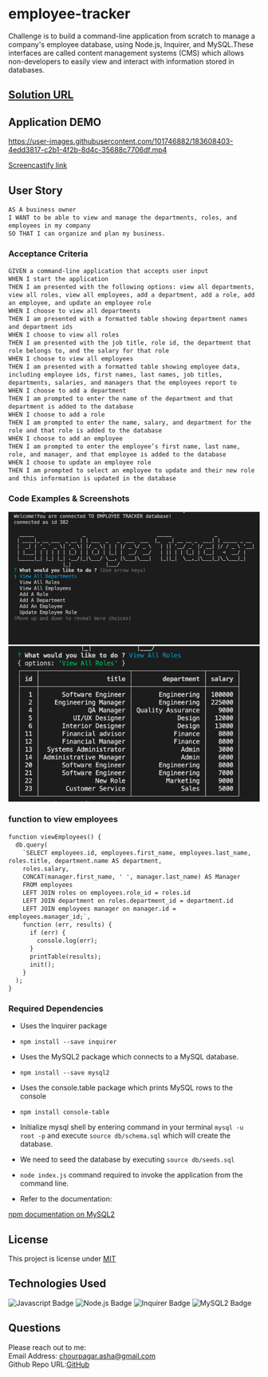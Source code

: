 # employee-tracker
Challenge is to build a command-line application from scratch to manage a company's employee database, using Node.js, Inquirer, and MySQL.These interfaces are called content management systems (CMS) which allows non-developers to easily view and interact with information stored in databases.

## [Solution URL](https://github.com/ashachakre0906/employee-tracker)

## Application DEMO

https://user-images.githubusercontent.com/101746882/183608403-4edd3817-c2b1-4f2b-8d4c-35688c7706df.mp4


[Screencastify link](https://watch.screencastify.com/v/ghrKO2GLVk2NqIsLT3e4)

## User Story
```
AS A business owner
I WANT to be able to view and manage the departments, roles, and employees in my company
SO THAT I can organize and plan my business.
```
### Acceptance Criteria
```
GIVEN a command-line application that accepts user input
WHEN I start the application
THEN I am presented with the following options: view all departments, view all roles, view all employees, add a department, add a role, add an employee, and update an employee role
WHEN I choose to view all departments
THEN I am presented with a formatted table showing department names and department ids
WHEN I choose to view all roles
THEN I am presented with the job title, role id, the department that role belongs to, and the salary for that role
WHEN I choose to view all employees
THEN I am presented with a formatted table showing employee data, including employee ids, first names, last names, job titles, departments, salaries, and managers that the employees report to
WHEN I choose to add a department
THEN I am prompted to enter the name of the department and that department is added to the database
WHEN I choose to add a role
THEN I am prompted to enter the name, salary, and department for the role and that role is added to the database
WHEN I choose to add an employee
THEN I am prompted to enter the employee’s first name, last name, role, and manager, and that employee is added to the database
WHEN I choose to update an employee role
THEN I am prompted to select an employee to update and their new role and this information is updated in the database
```
### Code Examples & Screenshots

<img src ="images/ASCII.png">
<img src ="images/ViewRoles.png">

### function to view employees
```
function viewEmployees() {
  db.query(
    `SELECT employees.id, employees.first_name, employees.last_name, roles.title, department.name AS department, 
    roles.salary, 
    CONCAT(manager.first_name, ' ', manager.last_name) AS Manager 
    FROM employees 
    LEFT JOIN roles on employees.role_id = roles.id 
    LEFT JOIN department on roles.department_id = department.id 
    LEFT JOIN employees manager on manager.id = employees.manager_id;`,
    function (err, results) {
      if (err) {
        console.log(err);
      }
      printTable(results);
      init();
    }
  );
}
```

### Required Dependencies

* Uses the Inquirer package 
 - `npm install --save inquirer`

* Uses the MySQL2 package which connects to a MySQL database.
- `npm install --save mysql2`

* Uses the console.table package which prints MySQL rows to the console
- `npm install console-table`
* Initialize mysql shell by entering command in your terminal `mysql -u root -p` and execute  `source db/schema.sql` which will create the database.
* We need to seed the database by executing `source db/seeds.sql`

* `node index.js` command required to invoke the application from the command line.

* Refer to the documentation:

[npm documentation on MySQL2](https://www.npmjs.com/package/mysql2#installation)

## License
This project is license under [MIT](https://choosealicense.com/licenses/mit/)
## Technologies Used

![Javascript Badge](https://img.shields.io/badge/Javascript-blue.svg)
![Node.js Badge](https://img.shields.io/badge/Node-yellow.svg)
![Inquirer Badge](https://img.shields.io/badge/Inquirer-orange.svg)
![MySQL2 Badge](https://img.shields.io/badge/MySQL2-magenta.svg)

## Questions
Please reach out to me:<br>
Email Address: chourpagar.asha@gmail.com <br>
Github Repo URL:[GitHub](https://github.com/ashachakre0906)



